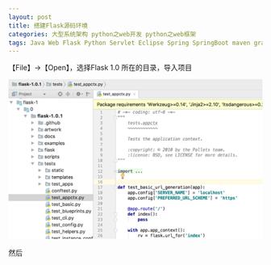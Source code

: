 ```yaml
---
layout: post
title: 搭建Flask源码环境
categories: 大型系统架构 python之web开发 python之web框架 
tags: Java Web Flask Python Servlet Eclipse Spring SpringBoot maven gradle WSGI
---
```


【File】->【Open】，选择Flask 1.0 所在的目录，导入项目

![](../media/image/2018-12-02/01.png)

然后